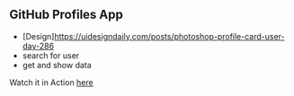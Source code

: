 ## GitHub Profiles App

- [Design]https://uidesigndaily.com/posts/photoshop-profile-card-user-day-286
- search for user
- get and show data

Watch it in Action [here](https://github.com/dgsergio/GitHubProfiles)
